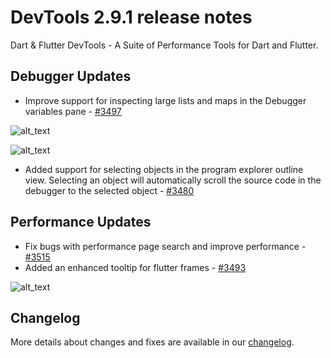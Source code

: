 # DevTools 2.9.1 release notes

Dart & Flutter DevTools - A Suite of Performance Tools for Dart and Flutter.

## Debugger Updates

* Improve support for inspecting large lists and maps in the Debugger
  variables pane - [#3497](https://github.com/flutter/devtools/pull/3497)

![alt_text]({{site.url}}/reference/devtools/release-notes/images-2.9.1/image1.png "Inspection before")

![alt_text]({{site.url}}/reference/devtools/release-notes/images-2.9.1/image2.png "Inspection after")

* Added support for selecting objects in the program explorer outline view.
  Selecting an object will automatically scroll the source code
  in the debugger to the selected object -
  [#3480](https://github.com/flutter/devtools/pull/3480)

## Performance Updates

* Fix bugs with performance page search and improve performance -
  [#3515](https://github.com/flutter/devtools/pull/3515)
* Added an enhanced tooltip for flutter frames -
  [#3493](https://github.com/flutter/devtools/pull/3493)

![alt_text]({{site.url}}/reference/devtools/release-notes/images-2.9.1/image3.png "Flutter frame tooltips")

## Changelog

More details about changes and fixes are available in our [changelog][].

[changelog]: https://github.com/flutter/devtools/blob/master/CHANGELOG.md


